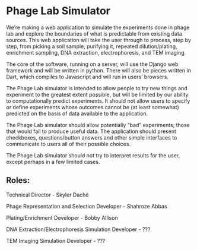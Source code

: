 # Phage Lab Simulator
We’re making a web application to simulate the experiments done in phage lab and explore the boundaries of what is predictable from existing data sources.  This web application will take the user through to process, step by step, from picking a soil sample, purifying it, repeated dilution/plating, enrichment sampling, DNA extraction, electrophoresis, and TEM imaging.

The core of the software, running on a server, will use the Django web framework and will be written in python.  There will also be pieces written in Dart, which compiles to Javascript and will run in users’ browsers.

The Phage Lab simulator is intended to allow people to try new things and experiment to the greatest extent possible, but will be limited by our ability to computationally predict experiments.  It should not allow users to specify or define experiments whose outcomes cannot be (at least somewhat) predicted on the basis of data available to the application.

The Phage Lab simulator should allow potentially “bad” experiments; those that would fail to produce useful data.  The application should present checkboxes, questions/button answers and other simple interfaces to communicate to users all of their possible choices.

The Phage Lab simulator should not try to interpret results for the user, except perhaps in a few limited cases.

## Roles:
Technical Director - Skyler Daché

Phage Representation and Selection Developer -  Shahroze Abbas 

Plating/Enrichment Developer - Bobby Allison

DNA Extraction/Electrophoresis Simulation Developer - ???

TEM Imaging Simulation Developer - ???
